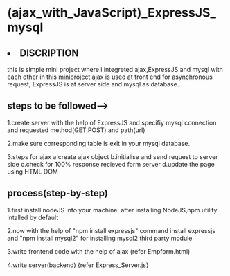 # (ajax_with_JavaScript)_ExpressJS_mysql

## <li/> DISCRIPTION

this is simple mini project where i integreted ajax,ExpressJS and mysql with each other
in this miniproject ajax is used at front end for asynchronous request, ExpressJS is 
at server side and mysql as database...

## steps to be followed-->
  1.create server with the help of ExpressJS and specifiy mysql connection and requested method(GET,POST) and path(url)
  
  2.make sure corresponding table is exit in your mysql database.
  
  3.steps for ajax
      a.create ajax object
      b.initialise and send request to server side
      c.check for 100% response recieved form server
      d.update the page using HTML DOM

## process(step-by-step)

1.first install nodeJS into your machine. after installing NodeJS,npm utility intalled by default  

2.now with the help of "npm install expressjs" command install expressjs and "npm install mysql2" for installing mysql2 third party module

3.write frontend code with the help of ajax (refer Empform.html)

4.write server(backend) {refer Express_Server.js}




  
